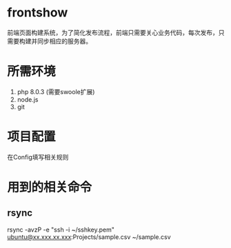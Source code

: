 # frontshow
前端页面构建系统，为了简化发布流程，前端只需要关心业务代码，每次发布，只需要构建并同步相应的服务器。

# 所需环境
1. php 8.0.3 (需要swoole扩展)
2. node.js
3. git

# 项目配置
在Config填写相关规则

# 用到的相关命令
## rsync
rsync -avzP -e "ssh -i ~/sshkey.pem" ubuntu@xx.xxx.xx.xxx:Projects/sample.csv ~/sample.csv
